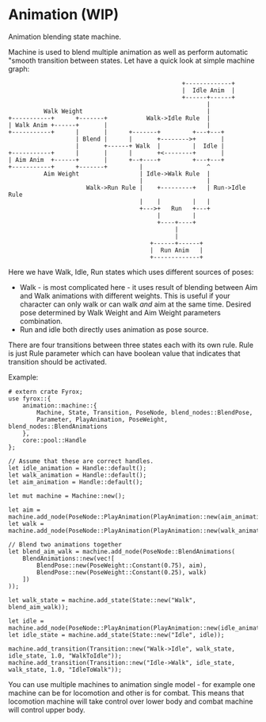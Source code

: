 # Animation (WIP)

 Animation blending state machine.

 Machine is used to blend multiple animation as well as perform automatic "smooth transition
 between states. Let have a quick look at simple machine graph:

 ```text
                                                  +-------------+
                                                  |  Idle Anim  |
                                                  +------+------+
                                                         |
           Walk Weight                                   |
 +-----------+      +-------+           Walk->Idle Rule  |
 | Walk Anim +------+       |                            |
 +-----------+      |       |      +-------+         +---+---+
                    | Blend |      |       +-------->+       |
                    |       +------+ Walk  |         |  Idle |
 +-----------+      |       |      |       +<--------+       |
 | Aim Anim  +------+       |      +--+----+         +---+---+
 +-----------+      +-------+         |                  ^
           Aim Weight                 | Idle->Walk Rule  |
                                      |                  |
                       Walk->Run Rule |    +---------+   | Run->Idle Rule
                                      |    |         |   |
                                      +--->+   Run   +---+
                                           |         |
                                           +----+----+
                                                |
                                                |
                                         +------+------+
                                         |  Run Anim   |
                                         +-------------+
 ```

 Here we have Walk, Idle, Run states which uses different sources of poses:
 - Walk - is most complicated here - it uses result of blending between
   Aim and Walk animations with different weights. This is useful if your
   character can only walk or can walk *and* aim at the same time. Desired pose
   determined by Walk Weight and Aim Weight parameters combination.
 - Run and idle both directly uses animation as pose source.

 There are four transitions between three states each with its own rule. Rule
 is just Rule parameter which can have boolean value that indicates that transition
 should be activated.

 Example:

 ```rust,no_run
 # extern crate Fyrox;
 use fyrox::{
     animation::machine::{
         Machine, State, Transition, PoseNode, blend_nodes::BlendPose,
         Parameter, PlayAnimation, PoseWeight, blend_nodes::BlendAnimations
     },
     core::pool::Handle
 };

 // Assume that these are correct handles.
 let idle_animation = Handle::default();
 let walk_animation = Handle::default();
 let aim_animation = Handle::default();

 let mut machine = Machine::new();

 let aim = machine.add_node(PoseNode::PlayAnimation(PlayAnimation::new(aim_animation)));
 let walk = machine.add_node(PoseNode::PlayAnimation(PlayAnimation::new(walk_animation)));

 // Blend two animations together
 let blend_aim_walk = machine.add_node(PoseNode::BlendAnimations(
     BlendAnimations::new(vec![
         BlendPose::new(PoseWeight::Constant(0.75), aim),
         BlendPose::new(PoseWeight::Constant(0.25), walk)
     ])
 ));

 let walk_state = machine.add_state(State::new("Walk", blend_aim_walk));

 let idle = machine.add_node(PoseNode::PlayAnimation(PlayAnimation::new(idle_animation)));
 let idle_state = machine.add_state(State::new("Idle", idle));

 machine.add_transition(Transition::new("Walk->Idle", walk_state, idle_state, 1.0, "WalkToIdle"));
 machine.add_transition(Transition::new("Idle->Walk", idle_state, walk_state, 1.0, "IdleToWalk"));

 ```

 You can use multiple machines to animation single model - for example one machine can be for
 locomotion and other is for combat. This means that locomotion machine will take control over
 lower body and combat machine will control upper body.